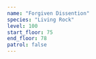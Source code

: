 ```yaml
---
name: "Forgiven Dissention"
species: "Living Rock"
level: 100
start_floor: 75
end_floor: 78
patrol: false
---
```

